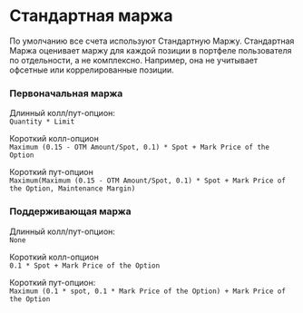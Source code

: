 # Стандартная маржа

По умолчанию все счета используют Стандартную Маржу. Стандартная Маржа оценивает маржу для каждой позиции в портфеле пользователя по отдельности, а не комплексно. Например, она не учитывает офсетные или коррелированные позиции.



### Первоначальная маржа

Длинный колл/пут-опцион:\
`Quantity * Limit`

Короткий колл-опцион\
`Maximum (0.15 - OTM Amount/Spot, 0.1) * Spot + Mark Price of the Option`

Короткий пут-опцион\
`Maximum(Maximum (0.15 - OTM Amount/Spot, 0.1) * Spot + Mark Price of the Option, Maintenance Margin)`

### Поддерживающая маржа

Длинный колл/пут-опцион:\
`None`

Короткий колл-опцион\
`0.1 * Spot + Mark Price of the Option`

Короткий пут-опцион:\
`Maximum (0.1 * spot, 0.1 * Mark Price of the Option) + Mark Price of the Option`
